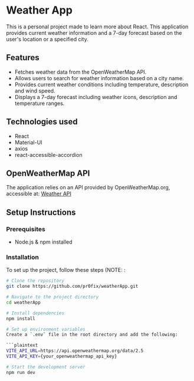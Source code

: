 # Weather App

This is a personal project made to learn more about React. This application provides current weather information and a 7-day forecast based on the user's location or a specified city.

## Features
- Fetches weather data from the OpenWeatherMap API.
- Allows users to search for weather information based on a city name.
- Provides current weather conditions including temperature, description and wind speed.
- Displays a 7-day forecast including weather icons, description and temperature ranges.

## Technologies used
- React
- Material-UI
- axios
- react-accessible-accordion

## OpenWeatherMap API
The application relies on an API provided by OpenWeatherMap.org, accessible at: 
[Weather API](https://openweathermap.org/api)

## Setup Instructions

### Prerequisites
- Node.js & npm installed

### Installation
To set up the project, follow these steps (NOTE: :

```bash
# Clone the repository
git clone https://github.com/pr0fix/weatherApp.git

# Navigate to the project directory
cd weatherApp

# Install dependencies
npm install

# Set up environment variables
Create a `.env` file in the root directory and add the following:

```plaintext
VITE_API_URL=https://api.openweathermap.org/data/2.5
VITE_API_KEY={your_openweathermap_api_key}

# Start the development server
npm run dev
